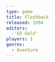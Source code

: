 ```yaml
---
type: game
title: Flashback
released: 1994
editors: 
  -'US Gold'
players: 1
genres:
  - Aventure
---
```

